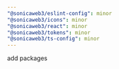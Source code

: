 ```yaml
---
"@sonicaweb3/eslint-config": minor
"@sonicaweb3/icons": minor
"@sonicaweb3/react": minor
"@sonicaweb3/tokens": minor
"@sonicaweb3/ts-config": minor
---
```


add packages

